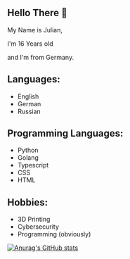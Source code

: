 ## Hello There 👋

My Name is Julian,

I'm 16 Years old

and I'm from Germany.

## Languages:

* English
* German
* Russian

## Programming Languages:
* Python
* Golang
* Typescript
* CSS
* HTML

## Hobbies:

* 3D Printing
* Cybersecurity
* Programming (obviously)

[![Anurag's GitHub stats](https://github-readme-stats.vercel.app/api?username=0x1AE7F)](https://github.com/anuraghazra/github-readme-stats)
